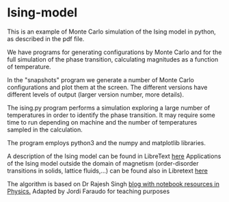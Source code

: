 # Ising-model
This is an example of Monte Carlo simulation of the Ising model in python, as described in the pdf file.

We have programs for generating configurations by Monte Carlo and for the full simulation of the phase transition, calculating magnitudes as a function of temperature.

In the "snapshots" program we generate a number of Monte Carlo configurations and plot them at the screen. The different versions have different levels of output (larger version number, more details). 

The ising.py program performs a simulation exploring a large number of temperatures in order to identify the phase transition.
It may require some time to run depending on machine and the number of temperatures sampled in the calculation.

The program employs python3 and the numpy and matplotlib libraries.

A description of the Ising model can be found in LibreText [here](https://phys.libretexts.org/Bookshelves/Mathematical_Physics_and_Pedagogy/Computational_Physics_(Chong)/13%3A_The_Markov_Chain_Monte_Carlo_Method/13.02%3A_The_Ising_Model)
Applications of the Ising model outside the domain of magnetism (order-disorder transitions in solids, lattice fluids,...) can be found also in Libretext [here]()

The algorithm is based on Dr Rajesh Singh [blog with notebook resources in Physics.](
https://rajeshrinet.github.io/blog/2014/ising-model/)
Adapted by Jordi Faraudo for teaching purposes

